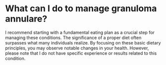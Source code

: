 # What can I do to manage granuloma annulare?

I recommend starting with a fundamental eating plan as a crucial step for managing these conditions. The significance of a proper diet often surpasses what many individuals realize. By focusing on these basic dietary principles, you may observe notable changes in your health. However, please note that I do not have specific experience or results related to this condition.